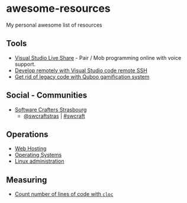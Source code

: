 # awesome-resources
My personal awesome list of resources

## Tools

* [Visual Studio Live Share](https://visualstudio.microsoft.com/fr/services/live-share/?rr=https%3A%2F%2Fwww.bing.com%2F) - Pair / Mob programming online with voice support.
* [Develop remotely with Visual Studio code remote SSH](https://code.visualstudio.com/docs/remote/ssh)
* [Get rid of legacy code with Quboo gamification system](https://quboo.tpd.io/)

## Social - Communities

* [Software Crafters Strasbourg](https://www.meetup.com/Software-Crafters-Strasbourg/)
  * [@swcraftstras](https://twitter.com/swcraftstras) | [#swcraft](https://twitter.com/search?q=%23swcraft&src=typd)

## Operations

* [Web Hosting](hosting.md)
* [Operating Systems](operating-systems.md)
* [Linux administration](linux-administration.md)

## Measuring

* [Count number of lines of code with `cloc`](https://github.com/AlDanial/cloc)
